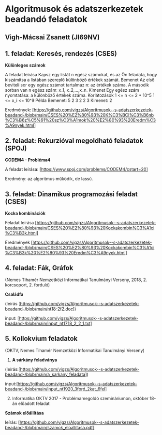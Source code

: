 # Algoritmusok és adatszerkezetek beadandó feladatok

## Vigh-Mácsai Zsanett (JI69NV)

## 1. feladat: Keresés, rendezés (CSES)
**Különleges számok** 

A feladat leírása
Kapsz egy listát n egész számokat, és az Ön feladata, hogy kiszámítsa a listában szereplő különböző értékek számát.
Bemenet
        Az első beviteli sor egy egész számot tartalmaz n: az értékek száma.
        A második sorban van n egész szám: x_1, x_2,...,x_n.
        Kimenet
        Egy egész szám nyomtatása: a különböző értékek száma. 
Korlátozások
1 <= n <= 2 * 10^5
1 <=  x_i <= 10^9
Példa
Bemenet:
5
2 3 2 2 3
Kimenet:
2

Eredmények: [https://github.com/vigzs/Algoritmusok--s-adatszerkezetek-beadand-/blob/main/CSES%20%E2%80%93%20K%C3%BCl%C3%B6nb%C3%B6z%C5%91%20sz%C3%A1mok%20%E2%80%93%20Eredm%C3%A9nyek.html]



## 2. feladat: Rekurzióval megoldható feladatok (SPOJ)
**CODEM4 - Probléma4**

A feladat leírása: [https://www.spoj.com/problems/CODEM4/cstart=20]

Eredmény: az algoritmus működik, de lassú.


## 3. feladat: Dinamikus programozási feladat (CSES)
**Kocka kombinációk**

Feladat leírása [https://github.com/vigzs/Algoritmusok--s-adatszerkezetek-beadand-/blob/main/CSES%20%E2%80%93%20Kockakombin%C3%A1ci%C3%B3k.html]

Eredmények [https://github.com/vigzs/Algoritmusok--s-adatszerkezetek-beadand-/blob/main/CSES%20%E2%80%93%20Kockakombin%C3%A1ci%C3%B3k%20%E2%80%93%20Eredm%C3%A9nyek.html]


## 4. feladat: Fák, Gráfok 

(Nemes Tihamér Nemzetközi Informatikai Tanulmányi Verseny, 2018, 2. korcsoport, 2. forduló)

**Családfa** 

(leírás [https://github.com/vigzs/Algoritmusok--s-adatszerkezetek-beadand-/blob/main/nt18-2f2.doc])

input: [https://github.com/vigzs/Algoritmusok--s-adatszerkezetek-beadand-/blob/main/input_nt1718_2_2_1.txt]



## 5. Kollokvium feladatok 
(OKTV, Nemes Tihamér Nemzetközi Informatikai Tanulmányi Verseny)

1. **A sárkány feladványa** 

(leírás:[https://github.com/vigzs/Algoritmusok--s-adatszerkezetek-beadand-/blob/main/a_sarkany_feladata]) 
    
 input:[https://github.com/vigzs/Algoritmusok--s-adatszerkezetek-beadand-/blob/main/input_nt1920_3ford_2kat_6fel]


2. Informatika OKTV 2017 - Problémamegoldó szemináriumon, október 18-án előadott feladat 

**Számok előállítása** 

leírás: [https://github.com/vigzs/Algoritmusok--s-adatszerkezetek-beadand-/blob/main/szamok_eloallitasa.pdf]


